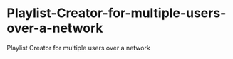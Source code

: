 # Playlist-Creator-for-multiple-users-over-a-network
Playlist Creator for multiple users over a network
